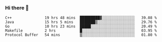 ### Hi there 👋

<!--
**yeya24/yeya24** is a ✨ _special_ ✨ repository because its `README.md` (this file) appears on your GitHub profile.

Here are some ideas to get you started:

- 🔭 I’m currently working on ...
- 🌱 I’m currently learning ...
- 👯 I’m looking to collaborate on ...
- 🤔 I’m looking for help with ...
- 💬 Ask me about ...
- 📫 How to reach me: ...
- 😄 Pronouns: ...
- ⚡ Fun fact: ...
-->

<!--START_SECTION:waka-->
```text
C++               19 hrs 48 mins  █████████▓░░░░░░░░░░░░░░░   39.08 % 
Java              15 hrs 5 mins   ███████▒░░░░░░░░░░░░░░░░░   29.76 % 
Go                10 hrs 23 mins  █████░░░░░░░░░░░░░░░░░░░░   20.49 % 
Makefile          2 hrs           █░░░░░░░░░░░░░░░░░░░░░░░░   03.95 % 
Protocol Buffer   54 mins         ▒░░░░░░░░░░░░░░░░░░░░░░░░   01.80 % 
```
<!--END_SECTION:waka-->
